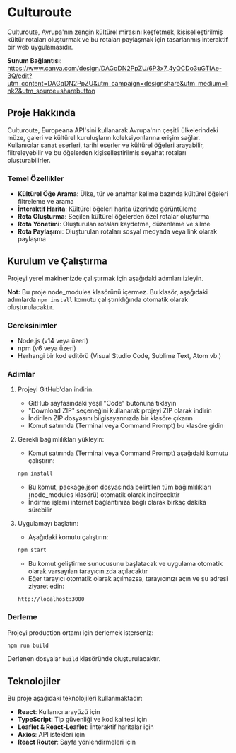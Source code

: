 # Culturoute

Culturoute, Avrupa'nın zengin kültürel mirasını keşfetmek, kişiselleştirilmiş kültür rotaları oluşturmak ve bu rotaları paylaşmak için tasarlanmış interaktif bir web uygulamasıdır.

**Sunum Bağlantısı**: https://www.canva.com/design/DAGqDN2PpZU/6P3x7_4yQCDo3uGTIAe-3Q/edit?utm_content=DAGqDN2PpZU&utm_campaign=designshare&utm_medium=link2&utm_source=sharebutton

## Proje Hakkında

Culturoute, Europeana API'sini kullanarak Avrupa'nın çeşitli ülkelerindeki müze, galeri ve kültürel kuruluşların koleksiyonlarına erişim sağlar. Kullanıcılar sanat eserleri, tarihi eserler ve kültürel öğeleri arayabilir, filtreleyebilir ve bu öğelerden kişiselleştirilmiş seyahat rotaları oluşturabilirler.

### Temel Özellikler

- **Kültürel Öğe Arama**: Ülke, tür ve anahtar kelime bazında kültürel öğeleri filtreleme ve arama
- **İnteraktif Harita**: Kültürel öğeleri harita üzerinde görüntüleme
- **Rota Oluşturma**: Seçilen kültürel öğelerden özel rotalar oluşturma
- **Rota Yönetimi**: Oluşturulan rotaları kaydetme, düzenleme ve silme
- **Rota Paylaşımı**: Oluşturulan rotaları sosyal medyada veya link olarak paylaşma

## Kurulum ve Çalıştırma

Projeyi yerel makinenizde çalıştırmak için aşağıdaki adımları izleyin.

**Not:** Bu proje node_modules klasörünü içermez. Bu klasör, aşağıdaki adımlarda `npm install` komutu çalıştırıldığında otomatik olarak oluşturulacaktır.

### Gereksinimler

- Node.js (v14 veya üzeri)
- npm (v6 veya üzeri)
- Herhangi bir kod editörü (Visual Studio Code, Sublime Text, Atom vb.)

### Adımlar

1. Projeyi GitHub'dan indirin:
   - GitHub sayfasındaki yeşil "Code" butonuna tıklayın
   - "Download ZIP" seçeneğini kullanarak projeyi ZIP olarak indirin
   - İndirilen ZIP dosyasını bilgisayarınızda bir klasöre çıkarın
   - Komut satırında (Terminal veya Command Prompt) bu klasöre gidin

2. Gerekli bağımlılıkları yükleyin:
   - Komut satırında (Terminal veya Command Prompt) aşağıdaki komutu çalıştırın:
   ```bash
   npm install
   ```
   - Bu komut, package.json dosyasında belirtilen tüm bağımlılıkları (node_modules klasörü) otomatik olarak indirecektir
   - İndirme işlemi internet bağlantınıza bağlı olarak birkaç dakika sürebilir

3. Uygulamayı başlatın:
   - Aşağıdaki komutu çalıştırın:
   ```bash
   npm start
   ```
   - Bu komut geliştirme sunucusunu başlatacak ve uygulama otomatik olarak varsayılan tarayıcınızda açılacaktır
   - Eğer tarayıcı otomatik olarak açılmazsa, tarayıcınızı açın ve şu adresi ziyaret edin:
   ```
   http://localhost:3000
   ```

### Derleme

Projeyi production ortamı için derlemek isterseniz:
```bash
npm run build
```

Derlenen dosyalar `build` klasöründe oluşturulacaktır.

## Teknolojiler

Bu proje aşağıdaki teknolojileri kullanmaktadır:

- **React**: Kullanıcı arayüzü için 
- **TypeScript**: Tip güvenliği ve kod kalitesi için
- **Leaflet & React-Leaflet**: İnteraktif haritalar için
- **Axios**: API istekleri için
- **React Router**: Sayfa yönlendirmeleri için

